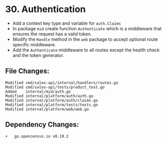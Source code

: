 # 30. Authentication

- Add a context key type and variable for `auth.Claims`
- In package `mid` create function `Authenticate` which is a middleware that ensures the request has a valid token.
- Modify the `Handle` method in the `web` package to accept optional route specific middleware.
- Add the `Authenticate` middleware to all routes except the health check and the token generator.


## File Changes:

```
Modified cmd/sales-api/internal/handlers/routes.go
Modified cmd/sales-api/tests/product_test.go
Added    internal/mid/auth.go
Modified internal/platform/auth/auth.go
Modified internal/platform/auth/claims.go
Modified internal/platform/tests/tests.go
Modified internal/platform/web/web.go
```

## Dependency Changes:

```
+ 	go.opencensus.io v0.19.2
```
